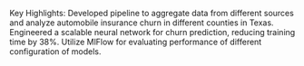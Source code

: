 Key Highlights:
Developed pipeline to aggregate data from different sources and analyze automobile insurance churn in different counties in Texas.
Engineered a scalable neural network for churn prediction, reducing training time by 38%.
Utilize MlFlow for evaluating performance of different configuration of models.
